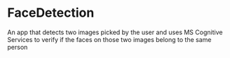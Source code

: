 # FaceDetection
An app that detects two images picked by the user and uses MS Cognitive Services to verify if the faces on those two images belong to the same person
